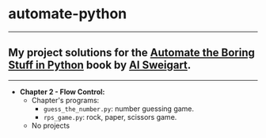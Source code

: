 # automate-python
---
## My project solutions for the [Automate the Boring Stuff in Python](https://automatetheboringstuff.com) book by [Al Sweigart](http://alsweigart.com).
---

- **Chapter 2 - Flow Control:**
    - Chapter's programs:
        - `guess_the_number.py`: number guessing game.
        - `rps_game.py`: rock, paper, scissors game.
    - No projects
